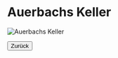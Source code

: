 <link rel="stylesheet" href="/Buchstadt-Leipzig/css/style.css">

# Auerbachs Keller

![Auerbachs Keller](https://upload.wikimedia.org/wikipedia/commons/e/e5/Auerbachs_Keller_-_Mephistopheles_and_Faust_sculpture.jpg)

<button type="button" onclick="history.back();">Zurück</button>

